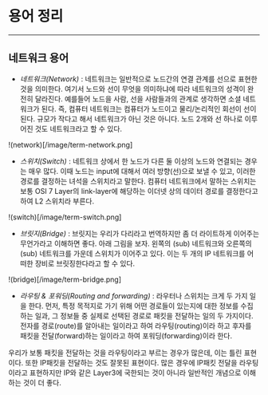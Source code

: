 # 용어 정리

---

## 네트워크 용어

* *네트워크(Network)* : 네트워크는 일반적으로 노드간의 연결 관계를 선으로 표현한 것을 의미한다. 여기서 노드와 선이 무엇을 의미하냐에 따라 네트워크의 성격이 완전히 달라진다. 예를들어 노드을 사람, 선을 사람들과의 관계로 생각하면 소셜 네트워크가 된다. 즉, 컴퓨터 네트워크는 컴퓨터가 노드이고 물리/논리적인 회선이 선이 된다. 규모가 작다고 해서 네트워크가 아닌 것은 아니다. 노드 2개와 선 하나로 이루어진 것도 네트워크라고 할 수 있다.

!(network)[/image/term-network.png]

* *스위치(Switch)* : 네트워크 상에서 한 노드가 다른 둘 이상의 노드와 연결되는 경우는 매우 많다. 이때 노드는 input에 대해서 여러 방향(선)으로 보낼 수 있고, 이러한 경로를 결정하는 녀석을 스위치라고 말한다. 컴퓨터 네트워크에서 말하는 스위치는 보통 OSI 7 Layer의 link-layer에 해당하는 이더넷 상의 데이터 경로를 결정한다고 하여 L2 스위치라 부른다. 

!(switch)[/image/term-switch.png]

* *브릿지(Bridge)* : 브릿지는 우리가 다리라고 번역하지만 좀 더 라이트하게 이어주는 무언가라고 이해하면 좋다. 아래 그림을 보자. 왼쪽의 (sub) 네트워크와 오른쪽의 (sub) 네트워크를 가운데 스위치가 이어주고 있다. 이는 두 개의 IP 네트워크를 어떠한 장비로 브릿징한다라고 할 수 있다.

!(bridge)[/image/term-bridge.png]

* *라우팅 & 포워딩(Routing and forwarding)* : 라우터나 스위치는 크게 두 가지 일을 한다. 먼저, 특정 목적지로 가기 위해 어떤 경로들이 있는지에 대한 정보를 수집하는 일과, 그 정보들 중 실제로 선택된 경로로 패킷을 전달하는 일의 두 가지이다. 전자를 경로(route)를 알아내는 일이라고 하여 라우팅(routing)이라 하고 후자를 패킷을 전달(forward)하는 일이라고 하여 포워딩(forwarding)이라 한다.

우리가 보통 패킷을 전달하는 것을 라우팅이라고 부르는 경우가 많은데, 이는 틀린 표현이다. 또한 IP패킷을 전달하는 것도 잘못된 표현이다. 많은 경우에 IP패킷 전달을 라우팅이라고 표현하지만 IP와 같은 Layer3에 국한되는 것이 아니라 일반적인 개념으로 이해하는 것이 더 좋다.


